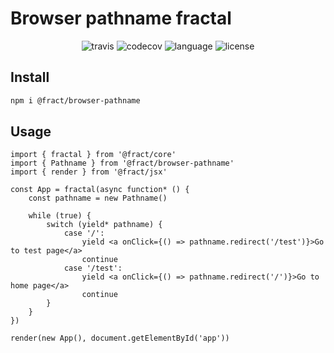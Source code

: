 # Browser pathname fractal

<div align="center">
<img src="https://img.shields.io/travis/fract/browser-pathname" alt="travis" />
<img src="https://img.shields.io/codecov/c/github/fract/browser-pathname" alt="codecov" />
<img src="https://img.shields.io/github/languages/top/fract/browser-pathname" alt="language" />
<img src="https://img.shields.io/npm/l/@fract/browser-pathname" alt="license" />  
</div>

## Install

```bash
npm i @fract/browser-pathname
```

## Usage

```tsx
import { fractal } from '@fract/core'
import { Pathname } from '@fract/browser-pathname'
import { render } from '@fract/jsx'

const App = fractal(async function* () {
    const pathname = new Pathname()

    while (true) {
        switch (yield* pathname) {
            case '/':
                yield <a onClick={() => pathname.redirect('/test')}>Go to test page</a>
                continue
            case '/test':
                yield <a onClick={() => pathname.redirect('/')}>Go to home page</a>
                continue
        }
    }
})

render(new App(), document.getElementById('app'))
```
